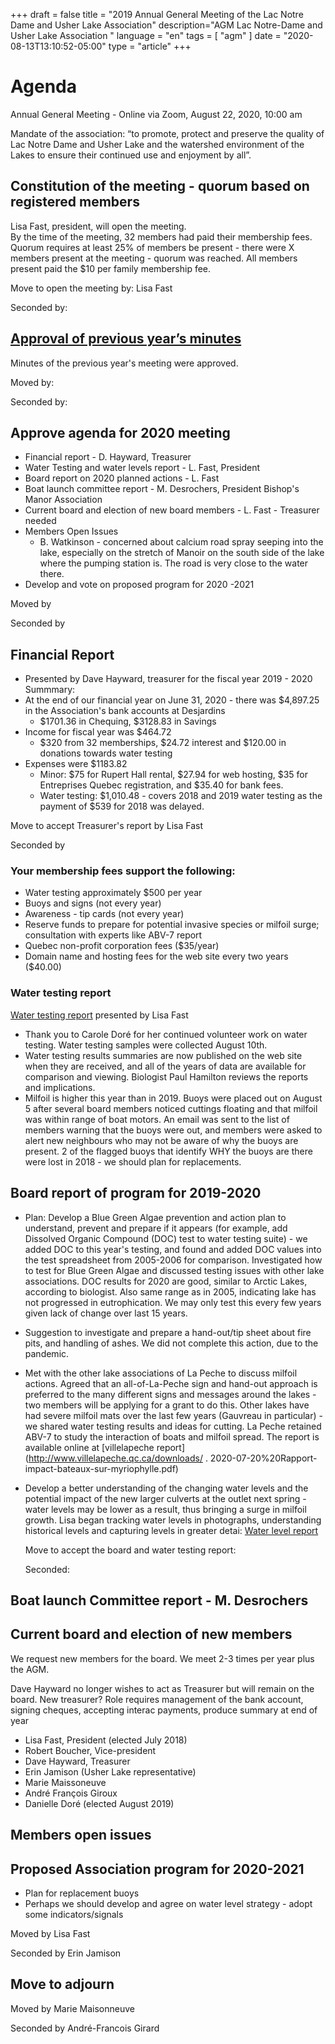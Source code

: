 +++
draft = false
title = "2019 Annual General Meeting of the Lac Notre Dame and Usher Lake Association"
description="AGM Lac Notre-Dame and Usher Lake Association "
language = "en"
tags = [
    "agm"
]
date = "2020-08-13T13:10:52-05:00"
type = "article"
+++
<!-- markdownlint-disable MD033 MD041 MD002 MD026-->

# Agenda

Annual General Meeting - Online via Zoom, August 22, 2020, 10:00 am

Mandate of the association:
“to promote, protect and preserve the quality of Lac Notre Dame and Usher Lake and the watershed environment of the Lakes to ensure their continued use and enjoyment by all”.

## Constitution of the meeting - quorum based on registered members

Lisa Fast, president, will open the meeting.  
By the time of the meeting, 32 members had paid their membership fees. Quorum requires at least 25% of members be present - there were X members present at the meeting - quorum was reached. All members present paid the $10 per family membership fee.  

Move to open the meeting by: Lisa Fast

Seconded by: 

## [Approval of previous year’s minutes](https://lacnotredame.org/assets/docs/minutes/2019boardreport/)

Minutes of the previous year's meeting were approved. 

Moved by: 

Seconded by: 

## Approve agenda for 2020 meeting
* Financial report -  D. Hayward, Treasurer
* Water Testing and water levels report - L. Fast, President
* Board report on 2020 planned actions - L. Fast
* Boat launch committee report - M. Desrochers, President Bishop's Manor Association
* Current board and election of new board members - L. Fast - Treasurer needed
* Members Open Issues
  - B. Watkinson - concerned about calcium road spray seeping into the lake, especially on the stretch of Manoir on the south side of the lake where the pumping station is. The road is very close to the water there. 
* Develop and vote on proposed program for 2020 -2021 

Moved by 
  
Seconded by 

## Financial Report  

* Presented by Dave Hayward, treasurer for the fiscal year 2019 - 2020
Summmary: 
* At the end of our financial year on June 31, 2020 - there was $4,897.25 in the Association's bank accounts at Desjardins
  * $1701.36 in Chequing, $3128.83 in Savings
* Income for fiscal year was $464.72
  * $320 from 32 memberships, $24.72 interest and $120.00 in donations towards water testing
* Expenses were $1183.82
  * Minor: $75 for Rupert Hall rental, $27.94 for web hosting, $35 for Entreprises Quebec registration, and $35.40 for bank fees.
  * Water testing: $1,010.48 - covers 2018 and 2019 water testing as the payment of $539 for 2018 was delayed. 
   

Move to accept Treasurer's report by Lisa Fast

Seconded by 

### Your membership fees support the following:

* Water testing approximately $500 per year
* Buoys and signs (not every year)
* Awareness - tip cards  (not every year)
* Reserve funds to prepare for potential invasive species or milfoil surge; consultation with experts like ABV-7 report
* Quebec non-profit corporation fees ($35/year)
* Domain name and hosting fees for the web site every two years ($40.00)

### Water testing report 

[Water testing report](https://lacnotredame.org/water/qualityreports/) presented by Lisa Fast

* Thank you to Carole Doré for her continued volunteer work on water testing. Water testing samples were collected August 10th. 
* Water testing results summaries are now published on the web site when they are received, and all of the years of data are available for comparison and viewing. Biologist Paul Hamilton reviews the reports and implications. 
* Milfoil is higher this year than in 2019. Buoys were placed out on August 5 after several board members noticed cuttings floating and that milfoil was within range of boat motors. An email was sent to the list of members warning that the buoys were out, and members were asked to alert new neighbours who may not be aware of why the buoys are present. 2 of the flagged buoys that identify WHY the buoys are there were lost in 2018 - we should plan for replacements. 


## Board report of program for 2019-2020
* Plan: Develop a Blue Green Algae prevention and action plan to understand, prevent and prepare if it appears (for example, add Dissolved Organic Compound (DOC) test to water testing suite) - we added DOC to this year's testing, and found and added DOC values into the test spreadsheet from 2005-2006 for comparison. Investigated how to test for Blue Green Algae and discussed testing issues with other lake associations. DOC results for 2020 are good, similar to Arctic Lakes, according to biologist. Also same range as in 2005, indicating lake has not progressed in eutrophication. We may only test this every few years given lack of change over last 15 years. 
* Suggestion to investigate and prepare a hand-out/tip sheet about fire pits, and handling of ashes. We did not complete this action, due to the pandemic. 
* Met with the other lake associations of La Peche to discuss milfoil actions. Agreed that an all-of-La-Peche sign and hand-out approach is preferred to the many different signs and messages around the lakes - two members will be applying for a grant to do this. Other lakes have had severe milfoil mats over the last few years (Gauvreau in particular) - we shared water testing results and ideas for cutting. La Peche retained ABV-7 to study the interaction of boats and milfoil spread. The report is available online at [villelapeche report](http://www.villelapeche.qc.ca/downloads/ . 2020-07-20%20Rapport-impact-bateaux-sur-myriophylle.pdf)
* Develop a better understanding of the changing water levels and the potential impact of the new larger culverts at the outlet next spring - water levels may be lower as a result, thus bringing a surge in milfoil growth. Lisa began tracking water levels in photographs, understanding historical levels and capturing levels in greater detai: [Water level report](https://docs.google.com/presentation/d/1G-21C_dnWKis5s0IH6O8lTlRtHkBAFrfbBYEbdw8lVA/edit?usp=sharing) 
  
  Move to accept the board and water testing report: 

  Seconded: 

## Boat launch Committee report - M. Desrochers


## Current board and election of new members

We request new members for the board. We meet 2-3 times per year plus the AGM. 

Dave Hayward no longer wishes to act as Treasurer but will remain on the board. New treasurer? 
Role requires management of the bank account, signing cheques, accepting interac payments, produce summary at end of year

* Lisa Fast, President (elected July 2018)
* Robert Boucher, Vice-president
* Dave Hayward, Treasurer
* Erin Jamison (Usher Lake representative)
* Marie Maissoneuve 
* André François Giroux 
* Danielle Doré (elected August 2019)

## Members open issues


  

## Proposed Association program for 2020-2021
* Plan for replacement buoys
* Perhaps we should develop and agree on water level strategy - adopt some indicators/signals


Moved by Lisa Fast

Seconded by Erin Jamison

## Move to adjourn

Moved by Marie Maisonneuve

Seconded by André-Francois Girard
